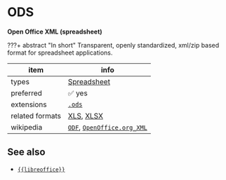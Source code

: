 

# ODS

**Open Office XML (spreadsheet)**

???+ abstract "In short"
    Transparent, openly standardized, xml/zip based format for spreadsheet applications.

item | info
--- | ---
types | [Spreadsheet](../dataTypes/spreadsheet.md)
preferred | ✅ yes
extensions | [`.ods`](../extensions/ods.md)
related formats | [XLS](../fileFormats/xls.md), [XLSX](../fileFormats/xlsx.md)
wikipedia | [`ODF`]({{wikipedia}}/ODF), [`OpenOffice.org_XML`]({{wikipedia}}/OpenOffice.org_XML)



## See also
*   [`{{libreoffice}}`]({{libreoffice}})



